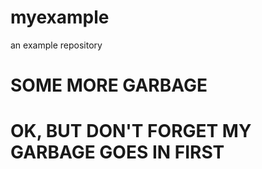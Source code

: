 myexample
=========

an example repository

SOME MORE GARBAGE
================

OK, BUT DON'T FORGET MY GARBAGE GOES IN FIRST
===

